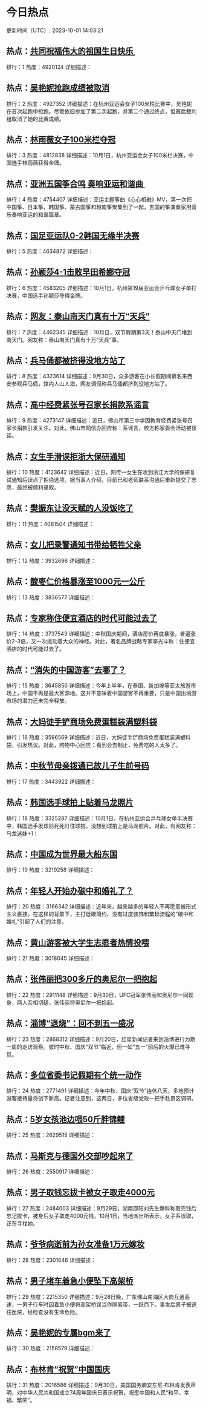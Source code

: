 # 今日热点

更新时间（UTC）: 2023-10-01 14:03:21

## 热点：[共同祝福伟大的祖国生日快乐 ](https://cn.bing.com/search?q=共同祝福伟大的祖国生日快乐 )
排行：1
热度：4920124
详细描述：

## 热点：[吴艳妮抢跑成绩被取消](https://cn.bing.com/search?q=吴艳妮抢跑成绩被取消)
排行：2
热度：4927352
详细描述：在杭州亚运会女子100米栏比赛中，吴艳妮在首次起跑中抢跑。尽管依旧参加了第二次起跑，并第二个通过终点，但赛后裁判组取消了她的比赛成绩。

## 热点：[林雨薇女子100米栏夺冠](https://cn.bing.com/search?q=林雨薇女子100米栏夺冠)
排行：3
热度：4812838
详细描述：10月1日，杭州亚运会女子100米栏决赛，中国选手林雨薇获得金牌。

## 热点：[亚洲五国筝合鸣 奏响亚运和谐曲 ](https://cn.bing.com/search?q=亚洲五国筝合鸣奏响亚运和谐曲 )
排行：4
热度：4754407
详细描述：亚运主题筝曲《心心相融》MV，第一次把中国筝、日本筝、韩国筝、蒙古国筝和越南筝聚集到了一起，五国的筝演奏家用音乐奏响亚运的和谐篇章。

## 热点：[国足亚运队0-2韩国无缘半决赛](https://cn.bing.com/search?q=国足亚运队0-2韩国无缘半决赛)
排行：5
热度：4634872
详细描述：

## 热点：[孙颖莎4-1击败早田希娜夺冠](https://cn.bing.com/search?q=孙颖莎4-1击败早田希娜夺冠)
排行：6
热度：4583205
详细描述：10月1日，杭州第19届亚运会乒乓球女子单打决赛，中国选手孙颖莎夺得金牌。

## 热点：[网友：泰山南天门真有十万“天兵”](https://cn.bing.com/search?q=网友：泰山南天门真有十万“天兵”)
排行：7
热度：4462345
详细描述：10月日，双节假期第3天！泰山中天门堵到南天门。网友称：泰山南天门真有十万“天兵”事。

## 热点：[兵马俑都被挤得没地方站了](https://cn.bing.com/search?q=兵马俑都被挤得没地方站了)
排行：8
热度：4323614
详细描述：9月30日，众多游客在小长假期间慕名来西安参观兵马俑，馆内人山人海，网友调侃称兵马俑都挤到没地方站了。

## 热点：[高中经费紧张号召家长捐款系谣言](https://cn.bing.com/search?q=高中经费紧张号召家长捐款系谣言)
排行：9
热度：4273147
详细描述：近日，佛山市第三中学因教育经费紧张号召家长捐款引发关注。对此，佛山市网信办回应称：系谣言，校方称家委会活动被误读。

## 热点：[女生手滑误拒浙大保研通知](https://cn.bing.com/search?q=女生手滑误拒浙大保研通知)
排行：10
热度：4123642
详细描述：近日，网传一女生在收到浙江大学的保研复试通知后误点了拒绝选项。据当事人介绍，目前已和老师联系沟通后重新提交了志愿，最终被顺利录取。

## 热点：[樊振东让没天赋的人没饭吃了](https://cn.bing.com/search?q=樊振东让没天赋的人没饭吃了)
排行：11
热度：4081504
详细描述：

## 热点：[女儿把录警通知书带给牺牲父亲](https://cn.bing.com/search?q=女儿把录警通知书带给牺牲父亲)
排行：12
热度：3932696
详细描述：

## 热点：[酸枣仁价格暴涨至1000元一公斤](https://cn.bing.com/search?q=酸枣仁价格暴涨至1000元一公斤)
排行：13
热度：3836577
详细描述：

## 热点：[专家称住便宜酒店的时代可能过去了](https://cn.bing.com/search?q=专家称住便宜酒店的时代可能过去了)
排行：14
热度：3737543
详细描述：中秋国庆期间，酒店房价再度暴涨，普遍涨价2-3倍，又一次挑动着大众的神经。对此，著名品牌战略专家李光斗称：住便宜酒店的时代可能过去了。

## 热点：[“消失的中国游客”去哪了？](https://cn.bing.com/search?q=“消失的中国游客”去哪了？)
排行：15
热度：3645850
详细描述：今年上半年，在泰国、新加坡等亚太旅游市场上，中国不再是最大客源地。这并不意味着中国游客不再重要，只是中国出境游市场的潜力还未完全释放。

## 热点：[大妈徒手铲商场免费蛋糕装满塑料袋](https://cn.bing.com/search?q=大妈徒手铲商场免费蛋糕装满塑料袋)
排行：16
热度：3596569
详细描述：近日，大妈徒手铲商场免费蛋糕装满塑料袋，引发热议。对此，购物中心回应：看到会去制止，免费吃的人太多了。

## 热点：[中秋节母亲拨通已故儿子生前号码](https://cn.bing.com/search?q=中秋节母亲拨通已故儿子生前号码)
排行：17
热度：3443922
详细描述：

## 热点：[韩国选手球拍上贴着马龙照片](https://cn.bing.com/search?q=韩国选手球拍上贴着马龙照片)
排行：18
热度：3325287
详细描述：10月1日，在杭州亚运会乒乓球女单半决赛中，韩国选手发球前死死盯住球拍，没想到球拍上是马龙照片。对此，有网友称：马龙迷妹+1！ 

## 热点：[中国成为世界最大船东国](https://cn.bing.com/search?q=中国成为世界最大船东国)
排行：19
热度：3219258
详细描述：

## 热点：[年轻人开始办碳中和婚礼了？](https://cn.bing.com/search?q=年轻人开始办碳中和婚礼了？)
排行：20
热度：3166342
详细描述：近年来，越来越多的年轻人不再愿意被形式主义裹挟。在这样的背景下，主打低碳简约、没有过度装饰和繁琐流程的“碳中和婚礼”引起了人们的注意。


## 热点：[黄山游客被大学生志愿者热情投喂](https://cn.bing.com/search?q=黄山游客被大学生志愿者热情投喂)
排行：21
热度：3018045
详细描述：

## 热点：[张伟丽把300多斤的奥尼尔一把抱起](https://cn.bing.com/search?q=张伟丽把300多斤的奥尼尔一把抱起)
排行：22
热度：2911148
详细描述：9月30日，UFC冠军张伟丽和奥尼尔一同现身，两人互相切磋，张伟丽将奥尼尔一把抱起。

## 热点：[淄博“退烧”：回不到五一盛况](https://cn.bing.com/search?q=淄博“退烧”：回不到五一盛况)
排行：23
热度：2868312
详细描述：9月20日，红星新闻记者来到淄博进行为期一周的走访观察。彼时中秋、国庆“双节”临近，但一如“五一”前后的火爆已难寻觅。

## 热点：[多位省委书记假期有个统一动作](https://cn.bing.com/search?q=多位省委书记假期有个统一动作)
排行：24
热度：2771491
详细描述：今年中秋、国庆“双节”连休八天，多地预计游客接待量将创下新高。记者注意到，这两日，多位省级党政一把手赴景区调研。

## 热点：[5岁女孩池边喂50斤胖锦鲤](https://cn.bing.com/search?q=5岁女孩池边喂50斤胖锦鲤)
排行：25
热度：2629515
详细描述：

## 热点：[马斯克与德国外交部吵起来了](https://cn.bing.com/search?q=马斯克与德国外交部吵起来了)
排行：26
热度：2550917
详细描述：

## 热点：[男子取钱忘拔卡被女子取走4000元](https://cn.bing.com/search?q=男子取钱忘拔卡被女子取走4000元)
排行：27
热度：2484003
详细描述：9月29日，湖南邵阳刘先生爆料称取完钱后忘记拔卡，被身后女子取走4000元钱。10月1日，当地派出所表示，女子系误取，正在寻找她。

## 热点：[爷爷病逝前为孙女准备1万元嫁妆](https://cn.bing.com/search?q=爷爷病逝前为孙女准备1万元嫁妆)
排行：28
热度：2301646
详细描述：

## 热点：[男子堵车着急小便坠下高架桥](https://cn.bing.com/search?q=男子堵车着急小便坠下高架桥)
排行：29
热度：2215350
详细描述：9月28日晚，广东佛山南海区大岗互通高速，一男子行车时因着急小便将高架桥误当作隔离带，一跃而下。事发后男子被送往医院，经检查没有生命危险。

## 热点：[吴艳妮的专属bgm来了](https://cn.bing.com/search?q=吴艳妮的专属bgm来了)
排行：30
热度：2158579
详细描述：

## 热点：[布林肯“祝贺”中国国庆](https://cn.bing.com/search?q=布林肯“祝贺”中国国庆)
排行：31
热度：2016586
详细描述：9月30日，美国国务卿安东尼·布林肯发表声明，对中华人民共和国成立74周年国庆日表示祝贺，祝愿中国和人民“和平、幸福、繁荣”。


